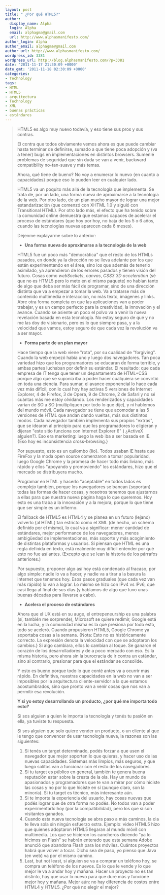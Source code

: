 ```yaml
---
layout: post
title: " ¿Por qué HTML5?"
author:
  display_name: Alpha
  login: Alpha
  email: alphagma@gmail.com
  url: http://www.alphasmanifesto.com/
author_login: Alpha
author_email: alphagma@gmail.com
author_url: http://www.alphasmanifesto.com/
wordpress_id: 3381
wordpress_url: http://blog.alphasmanifesto.com/?p=3381
date: '2011-11-17 21:30:09 +0000'
date_gmt: '2011-11-18 02:30:09 +0000'
categories:
- Technology
tags:
- HTML
- HTML5
- arquitectura
- Technology
- XML
- buenas prácticas
- estándares
---
```


> HTML5 es algo muy nuevo todavía, y eso tiene sus pros y sus contras.
> 
> El contra que todos obviamente vemos ahora es que puede cambiar hasta terminar de definirse, sumado a que tiene poca adopción y (va a tener) bugs en implementaciones en distintos browsers. Sumenlé problemas de seguridad que sin duda se van a venir, backward compatibility no-tan-suave y más temas.
> 
> Ahora, qué tiene de bueno? No voy a enumerar lo nuevo {en cuanto a capacidades} porque eso lo pueden leer en cualquier lado.
> 
> HTML5 va un poquito más allá de la tecnología que implementa. Se trata de, por un lado, una forma nueva de aproximarse a la tecnología de la web. Por otro lado, de un plan mucho mayor de lograr una mejor estandarización (que comenzó con XHTML 1.0 y siguió con Transitional HTML). Por otro lado más, el efecto que ha tenido sobre la comunidad online demuestra que estamos capaces de acelerar el proceso de estándares (que hoy por hoy, no baja de los 5 o 6 años, cuando las tecnologías nuevas aparecen cada 6 meses).
> 
> Déjenme explayarme sobre lo anterior:
> 
> - **Una forma nueva de aproximarse a la tecnología de la web**
> 
> HTML5 fue un poco más "democrática" que el resto de los HTMLs pasados, en donde ya la dirección no se lleva adelante por los que están experimentando en el área, sino los que además de tenerlo asimilado, ya aprendieron de los errores pasados y tienen visión del futuro. Cosas como _webSockets_, _canvas_, _CSS3 3D acceleration_ (sé que no es HTML5 pero lo meto en el mismo paquete) no hablan tanto de algo que deba ser más fácil de programar, sino de una dirección distinta que va a empezar a tomar la web. Va a tratarse más de contenido multimedia e interacción, no más texto, imágenes y links. Abre otra forma completa en que las aplicaciones van a poder trabajar, y es un campo perfecto para la creatividad, la innovación y el avance. Cuando se asiente un poco el polvo va a venir la nueva revelación basada en esta tecnología. No estoy seguro de qué y no me las doy de visionario, pero es lo que siempre pasa, y a la velocidad que vamos, estoy seguro de que cada vez la revolución va a ser mayor.
> 
> - **Forma parte de un plan mayor**
> 
> Hace tiempo que la web viene "rota", por su cualidad de "forgiving". Cuando la web empezó había uno y luego dos navegadores. Tan poca variedad hizo que los programadores se educaran de forma terrible, y ambas partes luchaban por definir su estándar. El resultado: que cada empresa de IT tenga que tener un departamento de HTML+CSS porque algo que se suponía iba a poder hacer cualquiera se convirtió en toda una ciencia. Para sumar, el avance exponencial lo hace cada vez más difícil, con lo cual hoy hay activas 5 versiones de Internet Explorer, 4 de Firefox, 3 de Opera, 9 de Chrome, 2 de Safari y no sé cuántas más me estoy olvidando. Los renderizados y capacidades varían de SO a SO (multipliquen por todo lo que dije), y ni hablemos del mundo móvil. Cada navegador se tiene que acomodar a las 5 versiones de HTML que andan dando vueltas, más sus distintos modos. Cada navegador también implementa sus propios "extras", que se idearon al principio para que los programadores lo eligieran y dijeran "este sitio funciona con Internet Explorer 6" ( ¿ActiveX alguien?). Eso era marketing: luego la web iba a ser basada en IE. {Eso hoy es inconsistencia cross-browsing.}
> 
> Por supuesto, esto es un quilombo {lío}. Todos usaban IE hasta que FireFox y la moda open source comenzaron a tomar popularidad, luego Google Chrome y la promesa de hacer todo más liviano, más rápido y ellos "apoyando y promoviendo" los estándares, hizo que el mercado se distribuyera mucho.
> 
> Programar en HTML y hacerlo "aceptable" en todos lados es complejo también, porque los navegadores se bancan {soportan} todas las formas de hacer cosas, y nosotros tenemos que ajustarnos a ellas para que nuestra nueva página haga lo que queremos. Hoy esto es una traba a la innovación y a la mejora, porque lo que tiene que ser simple es un infierno.
> 
> El fallback de HTML5 es HTML4 y se planea en un futuro (lejano) volverlo {al HTML} tan estricto como el XML (de hecho, un schema definido por el mismo), lo cual va a significar: menor cantidad de estándares, mejor performance de los navegadores, menos ambig&uuml;edad de implementaciones, más soporte y más acogimiento de distintas plataformas y usuarios. Si piensan que HTML es una regla definida en texto, está realmente muy difícil entender por qué esto no fue así antes. (Excepto que se lean la historia de los párrafos anteriores.)
> 
> Por supuesto, proponer algo así hoy está condenado al fracaso, por algo simple: nadie lo va a hacer, y nadie va a tirar a la basura la internet que tenemos hoy. Esos pasos graduales (que cada vez van más rápido) lo van a lograr. Lo mismo se hizo con IPv4 vs IPv6, que casi llega al final de sus días (y hablamos de algo que tuvo unas buenas décadas para llevarse a cabo).
> 
> - **Acelera el proceso de estándares**
> 
> Ahora que el UX está en su auge, el entrepeneurship es una palabra (sí, también me sorprende), Microsoft se quiere redimir, Google está en la lucha, y la comunidad misma es la que presiona por todo esto, todo se aceleró. Cuando propusieron HTML5, Google Chrome ya soportaba cosas a la semana. {Nota: Esto no es históricamente correcto. La expresión denota la velocidad con que se adoptaron los cambios.} Si algo cambiara, ellos lo cambian al toque. Se ganaron el corazón de los desarrolladores y de a poco mercado con eso. Es la misma historia, pero ahora sin la burocracia de ir contra un estándar, sino al contrario, presionar para que el estándar se consolide.
> 
> Y esto es bueno porque todo lo que conté antes va a ocurrir más rápido. En definitiva, nuestras capacidades en la web no van a ser imposibles por la arquitectura cliente-servidor a la que estamos acostumbrados, sino que pronto van a venir cosas que nos van a permitir esa revolución.
> 
> **Y si yo estoy desarrollando un producto, ¿por qué me importa todo esto?**
> 
> Si sos alguien a quien le importa la tecnología y tenés tu pasión en ella, ya tuviste tu respuesta.
> 
> Si sos alguien que solo quiere vender un producto, o un cliente al que le tengo que convencer de usar tecnología nueva, la razones son las siguientes:
> 
> 1. Si tenés un target determinado, podés forzar a que usen el navegador que mejor soporten lo que quieras, y hacer uso de las nuevas capacidades. Sistemas más limpios, más seguros, y que luego solitos van a funcionar con el resto de los navegadores.
> 1. Si tu target es público en general, también te genera buena reputación estar sobre la cresta de la ola. Hay un mundo de apasionados y programadores que te van a mirar por cómo hiciste las cosas y no por lo que hiciste en sí (aunque claro, son la minoría). Si tu target es técnico, más interesante aún.
> 1. Si te importa la experiencia del usuario, hay cosas nuevas que podés lograr que de otra forma no podés. No todos van a poder experimentarlo hoy (por la compatibilidad), pero los que sí son visitantes ganados.
> 1. Cuando esta nueva tecnología se abra paso a más caminos, la ola te lleva sola sin ningún esfuerzo extra. Ejemplo: video HTML5 hizo que quienes adoptaron HTML5 llegaran al mundo móvil con multimedia. Los que se hicieron los cancheros diciendo "ya lo hicimos en Flash" se habrán enterado que esta semana Adobe anunció que abandona Flash para los móviles. Cuántos proyectos habrá que volver a tocar. Dicho sea de paso, yo pienso que Java (en web) va por el mismo camino.
> 1. Last, but not least, si alguien se va a comprar un teléfono hoy, se compra un teléfono de los nuevos. Es lo que le vende y lo que mejor le va a andar hoy y mañana. Hacer un proyecto no es tan distinto, hay que usar lo nuevo para que dure más y funcione mejor hoy y mañana. Mejor aún: no hay diferencia de costos entre HTML4 y HTML5.  ¿Por qué no elegir el mejor?
